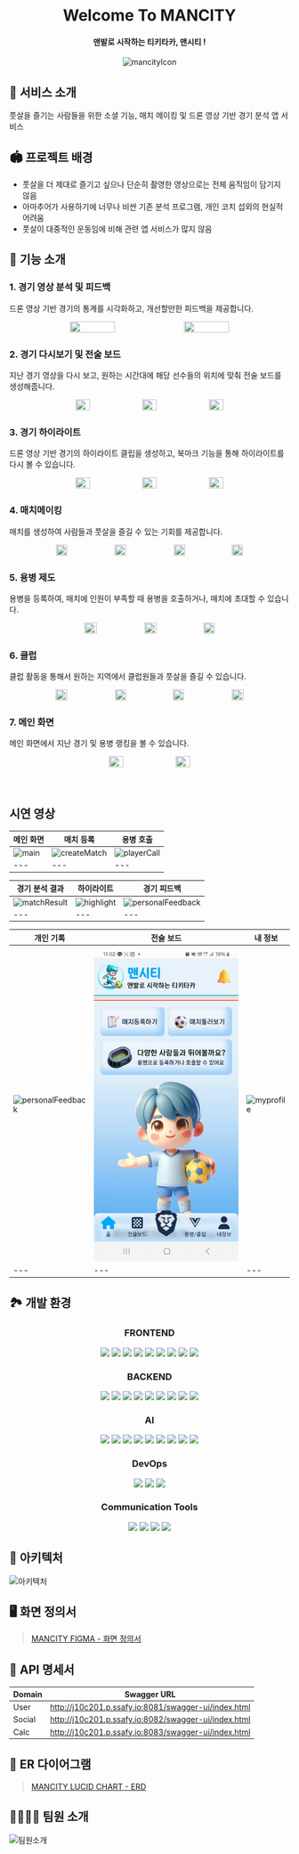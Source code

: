 <div align=center>

# Welcome To **MANCITY**

#### 맨발로 시작하는 티키타카, 맨시티 !

![mancityIcon](https://github.com/gnoesnooj/iandwe/assets/91658692/b92989df-2af1-4e4e-ab34-c6d27926b668)

</div>

## 🏡 서비스 소개

풋살을 즐기는 사람들을 위한 소셜 기능, 매치 메이킹 및 드론 영상 기반 경기 분석 앱 서비스

## :stadium: 프로젝트 배경

- 풋살을 더 제대로 즐기고 싶으나 단순히 촬영한 영상으로는 전체 움직임이 담기지 않음
- 아마추어가 사용하기에 너무나 비싼 기존 분석 프로그램, 개인 코치 섭외의 현실적 어려움
- 풋살이 대중적인 운동임에 비해 관련 앱 서비스가 많지 않음

## :nut_and_bolt: 기능 소개

### 1. 경기 영상 분석 및 피드백

드론 영상 기반 경기의 통계를 시각화하고, 개선할만한 피드백을 제공합니다.

<div align=center>
<img src="https://github.com/gnoesnooj/iandwe/assets/91658692/9462db86-962a-432f-9a7d-51d72da12267" width="40%" height="40%" /> <img src="https://github.com/gnoesnooj/iandwe/assets/91658692/673f8ecc-be27-4f06-b2a5-99363117a21e" width="40%" height="40%" />
</div>

### 2. 경기 다시보기 및 전술 보드

지난 경기 영상을 다시 보고, 원하는 시간대에 해당 선수들의 위치에 맞춰 전술 보드를 생성해줍니다.

<div align=center>
<img src="exec/imgs/replay.jpg" width="23%" height="23%" />  <img src="exec/imgs/jeonsul.jpg" width="23%" height="23%" /> <img src="exec/imgs/jeonsul_list.jpg" width="23%" height="23%" />
</div>

### 3. 경기 하이라이트

드론 영상 기반 경기의 하이라이트 클립을 생성하고, 북마크 기능을 통해 하이라이트를 다시 볼 수 있습니다.

<div align=center>
<img src="https://github.com/gnoesnooj/iandwe/assets/91658692/32bd35ad-f448-4848-864f-b88e650690af" width="23%" height="23%" />  <img src="https://github.com/gnoesnooj/iandwe/assets/91658692/98b9e915-4fd4-4dfb-bc80-71c26ee93f7a" width="23%" height="23%" /> <img src="https://github.com/gnoesnooj/iandwe/assets/91658692/c7302ce6-49e6-49b0-a8e9-da296376fb4b" width="23%" height="23%" />
</div>

### 4. 매치메이킹

매치를 생성하여 사람들과 풋살을 즐길 수 있는 기회를 제공합니다.

<div align=center>
<img src="https://github.com/gnoesnooj/iandwe/assets/91658692/875e9878-96e4-491b-b0f3-3eb04fd9f7f2" width="20%" height="20%" /> <img src="exec/imgs/match_detail.jpg" width="20.5%" height="20%" /> <img src="
https://github.com/gnoesnooj/iandwe/assets/91658692/5a075ee5-602f-41bc-8c4e-45a446e65bbb" width="20%" height="20%" /> <img src="
https://github.com/gnoesnooj/iandwe/assets/91658692/c4e2d96e-1c2b-4835-8cbf-c283c49e6fb4" width="20%" height="20%" />
</div>

### 5. 용병 제도

용병을 등록하여, 매치에 인원이 부족할 때 용병을 호출하거나, 매치에 초대할 수 있습니다.

<div align=center>
<img src="exec/imgs/yong_list.jpg" width="20.5%" height="20%" /> <img src="exec/imgs/yong_click.jpg" width="20.5%" height="20%" /> <img src="
https://github.com/gnoesnooj/iandwe/assets/91658692/5b4ff815-cb09-4737-b2e1-10a165811b67" width="20%" height="20%" />
</div>

### 6. 클럽

클럽 활동을 통해서 원하는 지역에서 클럽원들과 풋살을 즐길 수 있습니다.

<div align=center>
<img src="exec/imgs/club_list.jpg" width="20.5%" height="20%" /> <img src="
https://github.com/gnoesnooj/iandwe/assets/91658692/008130b7-e9b7-423b-a19b-cfb6aa816606" width="20%" height="20%" /> <img src="
https://github.com/gnoesnooj/iandwe/assets/91658692/f39bd75b-fa56-4bf4-8cf0-08ff17323d35" width="20%" height="20%" /> <img src="exec/imgs/club_error.jpg" width="20.5%" height="20%" />
</div>

### 7. 메인 화면

메인 화면에서 지난 경기 및 용병 랭킹을 볼 수 있습니다.

<div align=center>
<img src="exec/imgs/home_1.jpg" width="23%" height="23%" /> <img src="exec/imgs/home_2.jpg" width="23%" height="23%" />
</div>

<br/>
<br/>

## 시연 영상

| 메인 화면                    | 매치 등록                                  | 용병 호출                                |
| ---------------------------- | ------------------------------------------ | ---------------------------------------- |
| ![main](./exec/gif/main.gif) | ![createMatch](./exec/gif/createMatch.gif) | ![playerCall](./exec/gif/playerCall.gif) |
| ---                          | ---                                        | ---                                      |

| 경기 분석 결과                             | 하이라이트                             | 경기 피드백                                          |
| ------------------------------------------ | -------------------------------------- | ---------------------------------------------------- |
| ![matchResult](./exec/gif/matchResult.gif) | ![highlight](./exec/gif/highlight.gif) | ![personalFeedback](./exec/gif/personalFeedback.gif) |
| ---                                        | ---                                    | ---                                                  |

| 개인 기록                                            | 전술 보드                      | 내 정보                                |
| ---------------------------------------------------- | ------------------------------ | -------------------------------------- |
| ![personalFeedback](./exec/gif/personalFeedback.gif) | ![board](./exec/gif/board.gif) | ![myprofile](./exec/gif/myprofile.gif) |
| ---                                                  | ---                            | ---                                    |

## 🏞️ 개발 환경

<div align=center>

### FRONTEND

<img src="https://img.shields.io/badge/React-61DAFB?style=for-the-badge&logo=React&logoColor=black">
<img src="https://img.shields.io/badge/ZUSTAND-764ABC?style=for-the-badge&logo=redux&logoColor=white">
<img src="https://img.shields.io/badge/StyledComponents-DB7093?style=for-the-badge&logo=styledcomponents&logoColor=white"> <img src="https://img.shields.io/badge/pwa-FF6F00?style=for-the-badge&logo=pwa&logoColor=white"> <img src="https://img.shields.io/badge/node-6db33f?style=for-the-badge&logo=javascript&logoColor=white"/> <img src="https://img.shields.io/badge/Vite-db55ef?style=for-the-badge&logo=vite&logoColor=white"/> <img src="https://img.shields.io/badge/tailwind-000096?style=for-the-badge&logo=bootstrap&logoColor=white"/> <img src="https://img.shields.io/badge/vscode-0000ef?style=for-the-badge&logo=visualstudio&logoColor=white"/> <img src="https://img.shields.io/badge/storybook-f03ff3?style=for-the-badge&logo=storybook&logoColor=white"/>

### BACKEND

<img src="https://img.shields.io/badge/IntellijIdea-554477?style=for-the-badge&logo=intellijidea&logoColor=white"> <img src="https://img.shields.io/badge/Springboot-6DB33F?style=for-the-badge&logo=springboot&logoColor=white"> <img src="https://img.shields.io/badge/MySQL-4479A1?style=for-the-badge&logo=mysql&logoColor=white"> <img src="https://img.shields.io/badge/AWS S3-DC382D?style=for-the-badge&logo=amazons3&logoColor=white"> <img src="https://img.shields.io/badge/AmazonEC2-FF9900?style=for-the-badge&logo=amazonec2&logoColor=white"> <img src="https://img.shields.io/badge/Java-BA5922?style=for-the-badge&logo=Jameson&logoColor=white"/> <img src="https://img.shields.io/badge/Swagger-7BB27F?style=for-the-badge&logo=Swagger&logoColor=white"/> <img src="https://img.shields.io/badge/Gradle-010101?style=for-the-badge&logo=gradle&logoColor=white"/> <img src="https://img.shields.io/badge/Netflix Eureka-BA5922?style=for-the-badge&logo=netflix&logoColor=white"/>

### AI

<img src="https://img.shields.io/badge/CITRIX-FF9900?style=for-the-badge&logo=Citrix&logoColor=white"/> <img src="https://img.shields.io/badge/FLASK-000000?style=for-the-badge&logo=Flask&logoColor=white"/> <img src="https://img.shields.io/badge/python-446611?style=for-the-badge&logo=python&logoColor=white"/> <img src="https://img.shields.io/badge/yolo v8-eee555?style=for-the-badge&logo=flask&logoColor=white"/> <img src="https://img.shields.io/badge/Botsort-555eee?style=for-the-badge&logo=sololearn&logoColor=white"/> <img src="https://img.shields.io/badge/Bytetrack-5e5e5e?style=for-the-badge&logo=&logoColor=white"/> <img src="https://img.shields.io/badge/jupyter-bb3311?style=for-the-badge&logo=jupyter&logoColor=white"/> <img src="https://img.shields.io/badge/opencv-000000?style=for-the-badge&logo=opencv&logoColor=white"/> <img src="https://img.shields.io/badge/pytorch-3355ef?style=for-the-badge&logo=pytorch&logoColor=white"/>

### DevOps

<img src="https://img.shields.io/badge/Docker-2496ED?style=for-the-badge&logo=docker&logoColor=white"> <img src="https://img.shields.io/badge/Jenkins-D24939?style=for-the-badge&logo=jenkins&logoColor=white"/> <img src="https://img.shields.io/badge/Nginx-009639?style=for-the-badge&logo=nginx&logoColor=white"/>

### Communication Tools

<img src="https://img.shields.io/badge/GitLab-FC6D26?style=for-the-badge&logo=gitlab&logoColor=white"> <img src="https://img.shields.io/badge/Jira-0052CC?style=for-the-badge&logo=jirasoftware&logoColor=white"> <img src="https://img.shields.io/badge/Notion-000000?style=for-the-badge&logo=notion&logoColor=white"> <img src="https://img.shields.io/badge/mattermost-224477?style=for-the-badge&logo=mattermost&logoColor=white">

</div>

## 🧰 아키텍처

![아키텍처](/uploads/76710d135cab9ea33af88b156f57ed51/아키텍처.PNG)

## 🖥️ 화면 정의서

> [MANCITY FIGMA - 화면 정의서](https://www.figma.com/file/JwSL8sh6llTJinGxoLvuPu/MANCITY?type=design&node-id=0-1&mode=design&t=eAtAYkD2Ky5DAAkR-0)

## :handshake: API 명세서

| Domain | Swagger URL                                          |
| ------ | ---------------------------------------------------- |
| User   | http://j10c201.p.ssafy.io:8081/swagger-ui/index.html |
| Social | http://j10c201.p.ssafy.io:8082/swagger-ui/index.html |
| Calc   | http://j10c201.p.ssafy.io:8083/swagger-ui/index.html |

## :department_store: ER 다이어그램

> [MANCITY LUCID CHART - ERD](https://lucid.app/lucidchart/3908db42-d6c1-496f-81e3-764e79c50846/edit?viewport_loc=-238%2C-255%2C2446%2C1079%2C0_0&invitationId=inv_3dd803fe-8963-417c-8241-5cbbd93900b3)

## 👨‍👨‍👧‍👦 팀원 소개

![팀원소개](https://github.com/gnoesnooj/iandwe/assets/91658692/c5e66e85-d8a9-4621-a89c-e0e01756e225)
